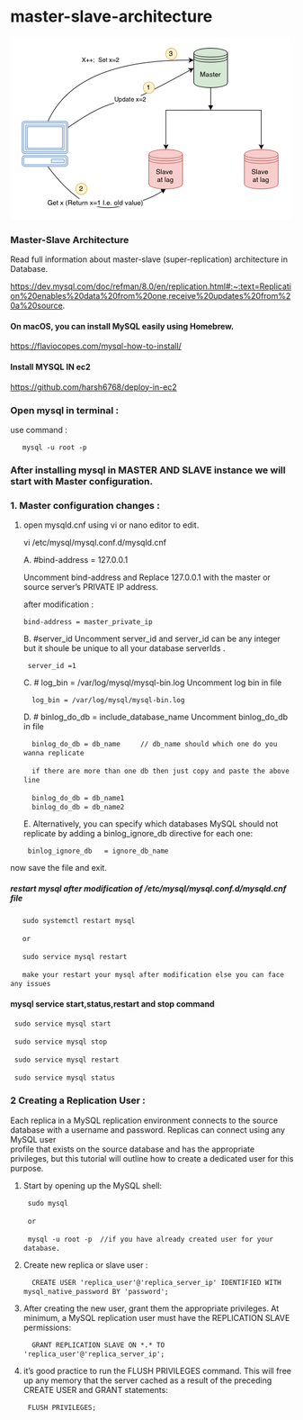 # master-slave-architecture
 
<img src="https://github.com/harsh6768/master-slave-architecture/blob/main/Screenshots/master_slave.png"/>


### Master-Slave Architecture 

Read full information about master-slave (super-replication) architecture in Database.

https://dev.mysql.com/doc/refman/8.0/en/replication.html#:~:text=Replication%20enables%20data%20from%20one,receive%20updates%20from%20a%20source.


#### On macOS, you can install MySQL easily using Homebrew.

https://flaviocopes.com/mysql-how-to-install/


#### Install MYSQL IN ec2

https://github.com/harsh6768/deploy-in-ec2

### Open mysql in terminal : 

use command : 

       mysql -u root -p
       
 
### After installing mysql in MASTER AND SLAVE instance we will start with Master configuration.


### 1. Master configuration changes : 

1. open mysqld.cnf using vi or nano editor to edit.
 
      vi /etc/mysql/mysql.conf.d/mysqld.cnf
      
   A. #bind-address  = 127.0.0.1
      
      Uncomment bind-address and Replace 127.0.0.1 with the master or source  server’s PRIVATE IP address. 
      
      after modification : 
      
       bind-address = master_private_ip
      
      
   B.  #server_id 
      Uncomment server_id and server_id can be any integer but it shoule be unique to all your database serverIds .
      
        server_id =1
        
   C.  # log_bin = /var/log/mysql/mysql-bin.log      Uncomment log bin in file
      
         log_bin = /var/log/mysql/mysql-bin.log
         
   D. # binlog_do_db = include_database_name        Uncomment binlog_do_db  in file
   
         binlog_do_db = db_name     // db_name should which one do you wanna replicate
         
         if there are more than one db then just copy and paste the above line 
         
         binlog_do_db = db_name1
         binlog_do_db = db_name2
         
         
   E. Alternatively, you can specify which databases MySQL should not replicate by adding a binlog_ignore_db directive for each one:
   
        binlog_ignore_db   = ignore_db_name
        
  now save the file and exit.
  
  
##### restart mysql after modification of /etc/mysql/mysql.conf.d/mysqld.cnf file

    
       sudo systemctl restart mysql
     
       or 
     
       sudo service mysql restart
     
       make your restart your mysql after modification else you can face any issues
    

#### mysql service start,status,restart and stop command 

     sudo service mysql start
     
     sudo service mysql stop
     
     sudo service mysql restart
     
     sudo service mysql status
     
     
 ### 2 Creating a Replication User : 
 
 
 Each replica in a MySQL replication environment connects to the source database with a username and password. Replicas can connect using any MySQL user    
 profile that exists on the source database and has the appropriate privileges, but this tutorial will outline how to create a dedicated user for this purpose.
     
     
  1. Start by opening up the MySQL shell:
     
          sudo mysql
          
          or
          
          mysql -u root -p  //if you have already created user for your database.
          
     
 2. Create new replica or slave user : 
     
          CREATE USER 'replica_user'@'replica_server_ip' IDENTIFIED WITH mysql_native_password BY 'password';
          
      
 3. After creating the new user, grant them the appropriate privileges. At minimum, a MySQL replication user must have the REPLICATION SLAVE permissions:

     
          GRANT REPLICATION SLAVE ON *.* TO 'replica_user'@'replica_server_ip';
          
          
 4.  it’s good practice to run the FLUSH PRIVILEGES command. This will free up any memory that the server cached as a result of the preceding CREATE USER and
     GRANT statements:
         
          FLUSH PRIVILEGES;




          
          
     


  
  
 
 
